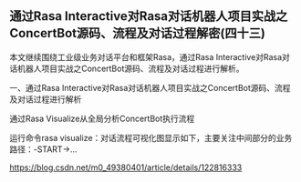 ## 通过Rasa Interactive对Rasa对话机器人项目实战之ConcertBot源码、流程及对话过程解密(四十三)

本文继续围绕工业级业务对话平台和框架Rasa，通过Rasa Interactive对Rasa对话机器人项目实战之ConcertBot源码、流程及对话过程进行解析。

一、通过Rasa Interactive对Rasa对话机器人项目实战之ConcertBot源码、流程及对话过程进行解析

通过Rasa Visualize从全局分析ConcertBot执行流程 

运行命令rasa visualize：对话流程可视化图显示如下，主要关注中间部分的业务路径：-START->...

https://blog.csdn.net/m0_49380401/article/details/122816333


